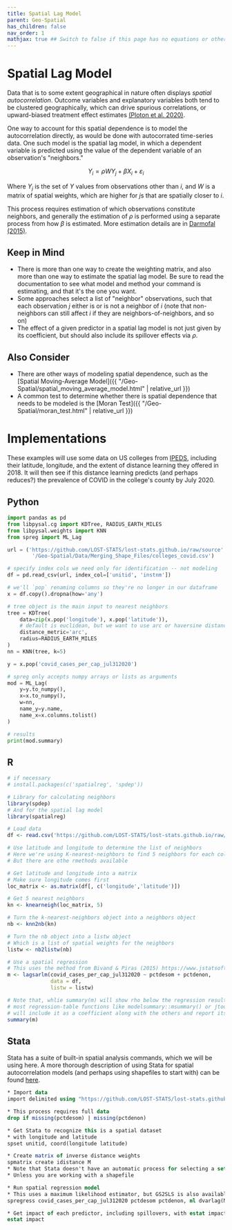 ```yaml
---
title: Spatial Lag Model
parent: Geo-Spatial
has_children: false
nav_order: 1
mathjax: true ## Switch to false if this page has no equations or other math rendering.
---
```


# Spatial Lag Model

Data that is to some extent geographical in nature often displays *spatial autocorrelation*. Outcome variables and explanatory variables both tend to be clustered geographically, which can drive spurious correlations, or upward-biased treatment effect estimates [(Ploton et al. 2020)](https://www.nature.com/articles/s41467-020-18321-y).

One way to account for this spatial dependence is to model the autocorrelation directly, as would be done with autocorrated time-series data. One such model is the spatial lag model, in which a dependent variable is predicted using the value of the dependent variable of an observation's "neighbors."

$$ Y_i = \rho W Y_j + \beta X_i + \varepsilon_i $$

Where $Y_j$ is the set of $Y$ values from observations other than $i$, and $W$ is a matrix of spatial weights, which are higher for $j$s that are spatially closer to $i$.

This process requires estimation of which observations constitute neighbors, and generally the estimation of $\rho$ is performed using a separate process from how $\beta$ is estimated. More estimation details are in [Darmofal (2015)](https://books.google.com/books?hl=en&lr=&id=ULrbCgAAQBAJ&oi=fnd&pg=PR15&dq=darmofal+2015&ots=Au-lgbU6CX&sig=lInE51tvCv3aq09ht6pIUQGOsmw#v=onepage&q=darmofal%202015&f=false).

## Keep in Mind

- There is more than one way to create the weighting matrix, and also more than one way to estimate the spatial lag model. Be sure to read the documentation to see what model and method your command is estimating, and that it's the one you want.
- Some approaches select a list of "neighbor" observations, such that each observation $j$ either is or is not a neighbor of $i$ (note that non-neighbors can still affect $i$ if they are neighbors-of-neighbors, and so on)
- The effect of a given predictor in a spatial lag model is not just given by its coefficient, but should also include its spillover effects via $\rho$.

## Also Consider

- There are other ways of modeling spatial dependence, such as the [Spatial Moving-Average Model]({{ "/Geo-Spatial/spatial_moving_average_model.html" | relative_url }})
- A common test to determine whether there is spatial dependence that needs to be modeled is the [Moran Test]({{ "/Geo-Spatial/moran_test.html" | relative_url }})

# Implementations

These examples will use some data on US colleges from [IPEDS](https://nces.ed.gov/ipeds/), including their latitude, longitude, and the extent of distance learning they offered in 2018. It will then see if this distance learning predicts (and perhaps reduces?) the prevalence of COVID in the college's county by July 2020.

## Python

```python
import pandas as pd
from libpysal.cg import KDTree, RADIUS_EARTH_MILES
from libpysal.weights import KNN
from spreg import ML_Lag

url = ('https://github.com/LOST-STATS/lost-stats.github.io/raw/source'
        '/Geo-Spatial/Data/Merging_Shape_Files/colleges_covid.csv')

# specify index cols we need only for identification -- not modeling
df = pd.read_csv(url, index_col=['unitid', 'instnm'])

# we'll `pop` renaming columns so they're no longer in our dataframe
x = df.copy().dropna(how='any')

# tree object is the main input to nearest neighbors
tree = KDTree(
    data=zip(x.pop('longitude'), x.pop('latitude')),
    # default is euclidean, but we want to use arc or haversine distance
    distance_metric='arc',
    radius=RADIUS_EARTH_MILES
)
nn = KNN(tree, k=5)

y = x.pop('covid_cases_per_cap_jul312020')

# spreg only accepts numpy arrays or lists as arguments
mod = ML_Lag(
    y=y.to_numpy(),
    x=x.to_numpy(),
    w=nn,
    name_y=y.name,
    name_x=x.columns.tolist()
)

# results
print(mod.summary)
```

## R

```r
# if necessary
# install.packages(c('spatialreg', 'spdep'))

# Library for calculating neighbors
library(spdep)
# And for the spatial lag model
library(spatialreg)

# Load data
df <- read.csv('https://github.com/LOST-STATS/lost-stats.github.io/raw/source/Geo-Spatial/Data/Merging_Shape_Files/colleges_covid.csv')

# Use latitude and longitude to determine the list of neighbors
# Here we're using K-nearest-neighbors to find 5 neighbors for each college
# But there are othe rmethods available

# Get latitude and longitude into a matrix
# Make sure longitude comes first
loc_matrix <- as.matrix(df[, c('longitude','latitude')])

# Get 5 nearest neighbors
kn <- knearneigh(loc_matrix, 5)

# Turn the k-nearest-neighbors object into a neighbors object
nb <- knn2nb(kn)

# Turn the nb object into a listw object
# Which is a list of spatial weights for the neighbors
listw <- nb2listw(nb)

# Use a spatial regression
# This uses the method from Bivand & Piras (2015) https://www.jstatsoft.org/v63/i18/.
m <- lagsarlm(covid_cases_per_cap_jul312020 ~ pctdesom + pctdenon,
              data = df,
              listw = listw)

# Note that, whlie summary(m) will show rho below the regression results,
# most regression-table functions like modelsummary::msummary() or jtools::export_summs()
# will include it as a coefficient along with the others and report its standard error
summary(m)
```

## Stata

Stata has a suite of built-in spatial analysis commands, which we will be using here. A more thorough description of using Stata for spatial autocorrelation models (and perhaps using shapefiles to start with) can be found [here](https://www.stata.com/features/overview/spatial-autoregressive-models/).

```stata
* Import data
import delimited using "https://github.com/LOST-STATS/lost-stats.github.io/raw/source/Geo-Spatial/Data/Merging_Shape_Files/colleges_covid.csv", clear

* This process requires full data
drop if missing(pctdesom) | missing(pctdenon)

* Get Stata to recognize this is a spatial dataset
* with longitude and latitude
spset unitid, coord(longitude latitude)

* Create matrix of inverse distance weights
spmatrix create idistance M
* Note that Stata doesn't have an automatic process for selecting a set of neighbors
* Unless you are working with a shapefile

* Run spatial regression model
* This uses a maximum likelihood estimator, but GS2SLS is also available
spregress covid_cases_per_cap_jul312020 pctdesom pctdenon, ml dvarlag(M)

* Get impact of each predictor, including spillovers, with estat impact
estat impact
```
